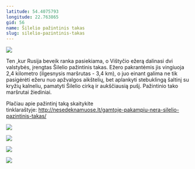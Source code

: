 ```yaml
---
latitude: 54.4075793
longitude: 22.763865
gid: 56
name: Šilelio pažintinis takas
slug: silelio-pazintinis-takas
---
```

![](https://doc-10-ag-mymaps.googleusercontent.com/untrusted/hostedimage/ihucu48q9m5s1hftel5u85tfdc/1stuht7ocgbrokm1p9oaksj7pg/1641717000000/-WPmm_dsOCr8C_2Ftfdhs7CzXYdOD0wc/*/6AIsG_vbhSfThcfem1M6R4pNTIzon4BudtviebMofCQ_wLO9iBB7AWBgLrfq2j0-8LuHlOgITowur96AbaKZGl9cisRaRc3qn1Whlodp7pnnj8XJODjYcz6Ti4FDd5K6NT0F2TVN86yhCI1To3yi6InxDQ1sP22XKc_l8RvasQA2H3u15iZPzwLTPpqsLsTBKWg?session=0&fife)  
  
Ten ,kur Rusija beveik ranka pasiekiama, o Vištyčio ežerą dalinasi dvi valstybės, įrengtas Šilelio pažintinis takas. Ežero pakrantėmis jis vingiuoja 2,4 kilometro (ilgesnysis maršrutas - 3,4 km), o juo einant galima ne tik pasigėrėti ežeru nuo apžvalgos aikštelių, bet aplankyti stebuklingą šaltinį su kryžių kalneliu, pamatyti Šilelio cirką ir aukščiausią pušį. Pažintinio tako maršrutai žiediniai.  
  
Plačiau apie pažintinį taką skaitykite tinklaraštyje: http://nesedeknamuose.lt/gamtoje-pakampiu-nera-silelio-pazintinis-takas/  
  
![](https://doc-0c-ag-mymaps.googleusercontent.com/untrusted/hostedimage/ihucu48q9m5s1hftel5u85tfdc/8neo30llhoutq8lcjcmihgke64/1641717000000/-WPmm_dsOCr8C_2Ftfdhs7CzXYdOD0wc/*/6AIsG_vZUZKixWTLy5cnMkMmx2OAseygN9VcsMak3lHXi8VCqLWDeMyymgNKPVL3m_bysaZf1EDxaY3011FvilGWTmOVLe7zRzXZ78TMQoLQ284xpkSV_9Wknpmnhh2RXCXnbexbJwtpk1v-GxFPVMkOJIYV6PbXPpmilPMSdB3bNGNhug8_8x9o_MJxNHTrQNw?session=0&fife)  
  
![](https://doc-04-ag-mymaps.googleusercontent.com/untrusted/hostedimage/ihucu48q9m5s1hftel5u85tfdc/7liqc9j1st2iog2vsi7l0mnkd8/1641717000000/-WPmm_dsOCr8C_2Ftfdhs7CzXYdOD0wc/*/6AIsG_vZrRAB0O2Oc-ti4a7OdIc89OpzVAb6giY3s9cPZ5PxtzXkiHlNisdx32PmqBD8KJqTbDzmPprwT1BhMpimm-ySROIUelB-Rkv_07CDTv-DvAnBPSq3wFzq6rdmNYnmVWUy_QuFZYFQXHLA27ed6__QaAoG4gPwwrLi5YbVULXOs3veuGuITEzNTPU_hXQ?session=0&fife)  
  
![](https://doc-0g-ag-mymaps.googleusercontent.com/untrusted/hostedimage/ihucu48q9m5s1hftel5u85tfdc/sdi77iaq95qla1s45h84bdu7n8/1641717000000/-WPmm_dsOCr8C_2Ftfdhs7CzXYdOD0wc/*/6AIsG_vYf4ul6IIy6d4zvVYvrJUQAp7f0b4hdeaAy8QVSRUKBpgn0Gin7tqbmI9N-pP4deIn8_aC2wEGmo43UxsaWtwa5r6i4VWmzmbyYn1-sRW97jcCu38VWiJDI7ffNAYuE5t2qWdggdjMXWKuxEmIZDG3NatGixW3EV_MDKjlrbMkRKxnMCvMiAYhveMyMSw?session=0&fife)  
  
![](https://doc-0c-ag-mymaps.googleusercontent.com/untrusted/hostedimage/ihucu48q9m5s1hftel5u85tfdc/1h6c8gkd98jr066rcjj2seait4/1641717000000/-WPmm_dsOCr8C_2Ftfdhs7CzXYdOD0wc/*/6AIsG_vY7dl8GZBo0EkjTQY1mcsimEbNqEBf_BulIOPM-TkxBAnkLeSY0YA4ZUtk0Ap8Zo75bzDBWaJBJuxT0AttlvAcd8EKToPo8c-SfU0paQFFquXTKRTW_VUcZAyCwfNAG7K2W-78PHOoloQYjc61iwzxGalhExvHmWQ23X7k32Ea0YkamvYQd69_j4DkI2A?session=0&fife)
